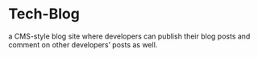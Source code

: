# Tech-Blog
a CMS-style blog site where developers can publish their blog posts and comment on other developers’ posts as well.
